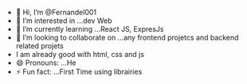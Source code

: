 - 👋 Hi, I’m @Fernandel001
- 👀 I’m interested in ...dev Web 
- 🌱 I’m currently learning ...React JS, ExpresJs
- 💞️ I’m looking to collaborate on ...any frontend projetcs and backend related projets 
- I am already good with html, css and js
- 😄 Pronouns: ...He 
- ⚡ Fun fact: ...First Time using librairies

<!---
Fernandel001/Fernandel001 is a ✨ special ✨ repository because its `README.md` (this file) appears on your GitHub profile.
You can click the Preview link to take a look at your changes.
--->
